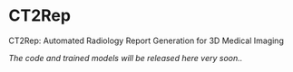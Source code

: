 # CT2Rep
CT2Rep: Automated Radiology Report Generation for 3D Medical Imaging
 
 
*The code and trained models will be released here very soon..*
